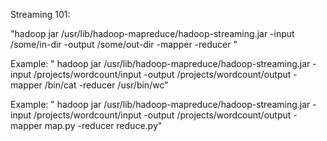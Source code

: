 Streaming 101:

   "hadoop jar /usr/lib/hadoop-mapreduce/hadoop-streaming.jar -input /some/in-dir -output /some/out-dir -mapper <some-cmd> -reducer <some-cmd>"

Example: " hadoop jar /usr/lib/hadoop-mapreduce/hadoop-streaming.jar -input /projects/wordcount/input -output /projects/wordcount/output -mapper /bin/cat -reducer /usr/bin/wc"

Example: " hadoop jar /usr/lib/hadoop-mapreduce/hadoop-streaming.jar -input /projects/wordcount/input -output /projects/wordcount/output -mapper map.py -reducer reduce.py"
